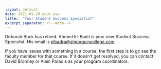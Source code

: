 ```yaml
---
layout: default
date: 2021-09-20-your-sss
title:  "Your Student Success Specialist"
excerpt_separator: <!--more-->
---
```

Deborah Buck has retired. Ahmed El-Badri is your new Student Success Specialist. His email is <a href="mailto:elbadra@algonquincollege.com" title="Contact Ahmed via email">elbadra@algonquincollege.com</a>

<!--more-->

If you have issues with something in a course, the first step is to go see the faculty member for that course. If it doesn't get resolved, you can contact David Bromley or Alain Paradis as your program coordinators.